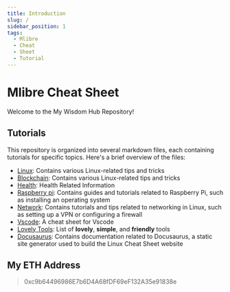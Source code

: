 ```yaml
---
title: Introduction
slug: /
sidebar_position: 1
tags:
  - Mlibre
  - Cheat
  - Sheet
  - Tutorial
---
```


# Mlibre Cheat Sheet

Welcome to the My Wisdom Hub Repository!

## Tutorials

This repository is organized into several markdown files, each containing tutorials for specific topics. Here's a brief overview of the files:

* [Linux](./linux.md): Contains various Linux-related tips and tricks
* [Blockchain](./blockchain/readme.md): Contains various Linux-related tips and tricks
* [Health](./Health.md): Health Related Information
* [Raspberry pi](./raspberry%20pi.md): Contains guides and tutorials related to Raspberry Pi, such as installing an operating system
* [Network](./network.md): Contains tutorials and tips related to networking in Linux, such as setting up a VPN or configuring a firewall
* [Vscode](./vscode.md): A cheat sheet for Vscode
* [Lovely Tools](./Lovely%20Tools.md): List of **lovely**, **simple**, and **friendly** tools
* [Docusaurus](./docusaurus.md): Contains documentation related to Docusaurus, a static site generator used to build the Linux Cheat Sheet website

## My ETH Address

> 0xc9b64496986E7b6D4A68fDF69eF132A35e91838e
